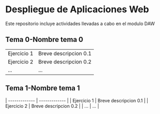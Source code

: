 # Despliegue de Aplicaciones Web
Este repositorio incluye actividades llevadas a cabo en el modulo DAW

## Tema 0-Nombre tema 0

|   |  |
| ------------- | ------------- |
| Ejercicio 1  | Breve descripcion 0.1 |
| Ejercicio 2 | Breve descripcion 0.2  |
| ... | ...  |

## Tema 1-Nombre tema 1

| ------------- | ------------- |
| Ejercicio 1  | Breve descripcion 0.1 |
| Ejercicio 2 | Breve descripcion 0.2  |
| ... | ...  |
